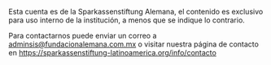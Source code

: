 Esta cuenta es de la Sparkassenstiftung Alemana, el contenido es exclusivo para uso interno de la institución, a menos que se indique lo contrario.

Para contactarnos puede enviar un correo a adminsis@fundacionalemana.com.mx o visitar nuestra página de contacto en https://sparkassenstiftung-latinoamerica.org/info/contacto
